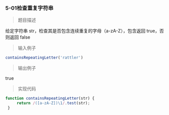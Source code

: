 ### 5-01检查重复字符串

> 题目描述

给定字符串 str，检查其是否包含连续重复的字母（a-zA-Z），包含返回 true，否则返回 false 

> 输入例子

``` js
containsRepeatingLetter('rattler')
```

> 输出例子

true

> 实现代码

``` js
function containsRepeatingLetter(str) {
     return /([a-zA-Z])\1/.test(str);
 }

```